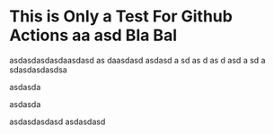 # This is Only a Test For Github Actions aa asd Bla Bal
asdasdasdasdaasdasd as daasdasd
asdasd
a
sd
as
d
as
d
asd
a
sd
a
sdasdasdasdsa

asdasda

asdasda

asdasdasdasd
asdasdasd
